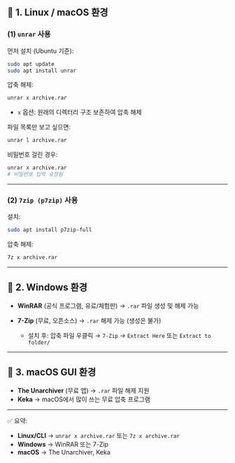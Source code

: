 ## 🔹 1. Linux / macOS 환경

### (1) `unrar` 사용

먼저 설치 (Ubuntu 기준):

```bash
sudo apt update
sudo apt install unrar
```

압축 해제:

```bash
unrar x archive.rar
```

- `x` 옵션: 원래의 디렉터리 구조 보존하여 압축 해제

파일 목록만 보고 싶으면:

```bash
unrar l archive.rar
```

비밀번호 걸린 경우:

```bash
unrar x archive.rar
# 비밀번호 입력 요청됨
```

---

### (2) `7zip (p7zip)` 사용

설치:

```bash
sudo apt install p7zip-full
```

압축 해제:

```bash
7z x archive.rar
```

---

## 🔹 2. Windows 환경

- **WinRAR** (공식 프로그램, 유료/체험판) → `.rar` 파일 생성 및 해제 가능
- **7-Zip** (무료, 오픈소스) → `.rar` 해제 가능 (생성은 불가)

  - 설치 후: 압축 파일 우클릭 → `7-Zip` → `Extract Here` 또는 `Extract to folder/`

---

## 🔹 3. macOS GUI 환경

- **The Unarchiver** (무료 앱) → `.rar` 파일 해제 지원
- **Keka** → macOS에서 많이 쓰는 무료 압축 프로그램

---

✅ 요약:

- **Linux/CLI** → `unrar x archive.rar` 또는 `7z x archive.rar`
- **Windows** → WinRAR 또는 7-Zip
- **macOS** → The Unarchiver, Keka
